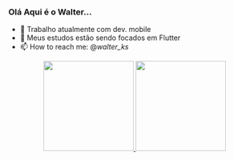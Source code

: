 ### Olá Aqui é o Walter...

- 🔭 Trabalho atualmente com dev. mobile
- 🌱 Meus estudos estão sendo focados em Flutter
- 📫 How to reach me: @_walter_ks_

<div align = "center">
  <a href="https://github.com/WalterSilva-ks">
  <img height = "180em" src = "https://github-readme-stats.vercel.app/api?username=WalterSilva-ks&show_icons=true&theme=dark&include_all_commits=true&count_private=true" />
  <img height = "180em" src = "https://github-readme-stats.vercel.app/api/top-langs/?username=WalterSilva-ks&layout=compact&langs_count=7&theme=dark" />
</div>
  
  
